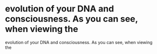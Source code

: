 # evolution of your DNA and consciousness. As you can see, when viewing the

evolution of your DNA and consciousness. As you can see, when viewing the